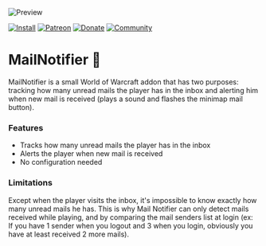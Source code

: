 ![Preview](https://jaliborc.com/media/addons/large/mailnotifier.jpg)

[![Install](https://img.shields.io/badge/install-curseforge-f16436)](https://www.curseforge.com/wow/addons/mailnotifier)
[![Patreon](https://img.shields.io/badge/news-patreon-ff424d)](https://www.patreon.com/jaliborc)
[![Donate](https://img.shields.io/badge/donate-paypal-0079C1)](https://www.paypal.me/jaliborc)
[![Community](https://img.shields.io/badge/community-discord-5865F2)](https://bit.ly/discord-jaliborc)

# MailNotifier :email:
MailNotifier is a small World of Warcraft addon that has two purposes: tracking how many unread mails the player has in the inbox and alerting him when new mail is received (plays a sound and flashes the minimap mail button).

### Features
* Tracks how many unread mails the player has in the inbox
* Alerts the player when new mail is received
* No configuration needed

### Limitations
Except when the player visits the inbox, it's impossible to know exactly how many unread mails he has. This is why Mail Notifier can only detect mails received while playing, and by comparing the mail senders list at login (ex: If you have 1 sender when you logout and 3 when you login, obviously you have at least received 2 more mails).

